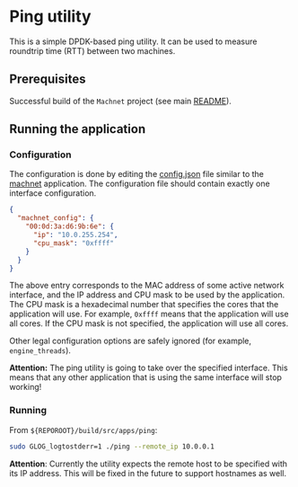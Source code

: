 # Ping utility

This is a simple DPDK-based ping utility. It can be used to measure roundtrip
time (RTT) between two machines.


## Prerequisites

Successful build of the `Machnet` project (see main [README](../../../README.md)).

## Running the application

### Configuration

The configuration is done by editing the [config.json](../machnet/config.json) file similar to the [machnet](../machnet) application. The configuration file should contain exactly one interface configuration.

```json
{
  "machnet_config": {
    "00:0d:3a:d6:9b:6e": {
      "ip": "10.0.255.254",
      "cpu_mask": "0xffff"
    }
  }
}
```

The above entry corresponds to the MAC address of some active network interface, and the IP address and CPU mask to be used by the application. The CPU mask is a hexadecimal number that specifies the cores that the application will use. For example, `0xffff` means that the application will use all cores. If the CPU mask is not specified, the application will use all cores.

Other legal configuration options are safely ignored (for example, `engine_threads`).

**Attention:** The ping utility is going to take over the specified interface. This means that any other application that is using the same interface will stop working!

### Running

From `${REPOROOT}/build/src/apps/ping`:

```bash
sudo GLOG_logtostderr=1 ./ping --remote_ip 10.0.0.1
```
**Attention**: Currently the utility expects the remote host to be specified with its IP address. This will be fixed in the future to support hostnames as well.
